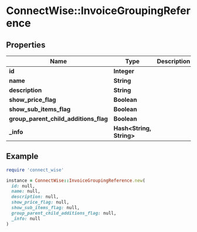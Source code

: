 # ConnectWise::InvoiceGroupingReference

## Properties

| Name | Type | Description | Notes |
| ---- | ---- | ----------- | ----- |
| **id** | **Integer** |  | [optional] |
| **name** | **String** |  | [optional] |
| **description** | **String** |  | [optional] |
| **show_price_flag** | **Boolean** |  | [optional] |
| **show_sub_items_flag** | **Boolean** |  | [optional] |
| **group_parent_child_additions_flag** | **Boolean** |  | [optional] |
| **_info** | **Hash&lt;String, String&gt;** |  | [optional] |

## Example

```ruby
require 'connect_wise'

instance = ConnectWise::InvoiceGroupingReference.new(
  id: null,
  name: null,
  description: null,
  show_price_flag: null,
  show_sub_items_flag: null,
  group_parent_child_additions_flag: null,
  _info: null
)
```


